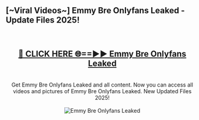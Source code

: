 <h2>[~Viral Videos~] Emmy Bre Onlyfans Leaked - Update Files 2025!</h2>
<br>
<div align="center">
<h2><a href="https://betterlinks.top/A2PfLJ" rel="nofollow">🔴 CLICK HERE 🌐==►► Emmy Bre Onlyfans Leaked</a></h2>
<br>
Get Emmy Bre Onlyfans Leaked and all content. Now you can access all videos and pictures of Emmy Bre Onlyfans Leaked. New Updated Files 2025!
<br>
<br>
<a href="https://betterlinks.top/A2PfLJ" rel="nofollow" data-target="animated-image.originalLink"><img src="https://i.ibb.co.com/WyWwxjT/player-gif2.gif" alt="Emmy Bre Onlyfans Leaked" style="max-width: 100%; display: inline-block;" data-target="animated-image.originalImage"></a>
</div>
<br>
